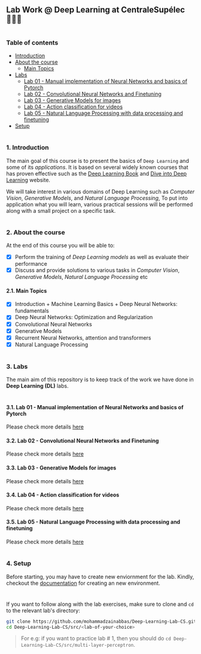 ## Lab Work @ Deep Learning at CentraleSupélec 👨🏻‍💻

#
### Table of contents

- [Introduction](#introduction)
- [About the course](#about-course)
  * [Main Topics](#main-topics)
- [Labs](#labs)
  * [Lab 01 - Manual implementation of Neural Networks and basics of Pytorch](#lab-1)
  * [Lab 02 - Convolutional Neural Networks and Finetuning](#lab-2)
  * [Lab 03 - Generative Models for images](#lab-3)
  * [Lab 04 - Action classification for videos](#lab-4)
  * [Lab 05 - Natural Language Processing with data processing and finetuning](#lab-5)
- [Setup](#setup)

#

<a id="introduction" />

### 1. Introduction

The main goal of this course is to present the basics of `Deep Learning` and some of its _applications_. It is based on several widely known courses that has proven effective such as the [Deep Learning Book](https://www.deeplearningbook.org/) and [Dive into Deep Learning](https://d2l.ai/index.html) website.

We will take interest in various domains of Deep Learning such as _Computer Vision_, _Generative Models_, and _Natural Language Processing_, To put into application what you will learn, various practical sessions will be performed along with a small project on a specific task.

#

<a id="about-course" />

### 2. About the course

At the end of this course you will be able to:

- [x] Perform the training of _Deep Learning models_ as well as evaluate their performance
- [x] Discuss and provide solutions to various tasks in _Computer Vision_, _Generative Models_, _Natural Language Processing_ etc

<a id="main-topics" />

#### 2.1. Main Topics

- [x] Introduction + Machine Learning Basics + Deep Neural Networks: fundamentals
- [x] Deep Neural Networks: Optimization and Regularization
- [x] Convolutional Neural Networks
- [x] Generative Models
- [x] Recurrent Neural Networks, attention and transformers
- [x] Natural Language Processing

#

<a id="labs" />

### 3. Labs

The main aim of this repository is to keep track of the work we have done in __Deep Learning (DL)__ labs.

#

<a id="lab-1" />

#### 3.1. Lab 01 - Manual implementation of Neural Networks and basics of Pytorch

Please check more details [here](https://github.com/mohammadzainabbas/Deep-Learning-Lab-CS/tree/main/src/multi-layer-perceptron)

<a id="lab-2" />

#### 3.2. Lab 02 - Convolutional Neural Networks and Finetuning

Please check more details [here](https://github.com/mohammadzainabbas/Deep-Learning-Lab-CS/tree/main/src/convolutional-neural-network)

<a id="lab-3" />

#### 3.3. Lab 03 - Generative Models for images

Please check more details [here](https://github.com/mohammadzainabbas/Deep-Learning-Lab-CS/tree/main/src/generative-networks)


<a id="lab-4" />

#### 3.4. Lab 04 - Action classification for videos

Please check more details [here](https://github.com/mohammadzainabbas/Deep-Learning-Lab-CS/tree/main/src/action-classification-for-videos)

<a id="lab-5" />

#### 3.5. Lab 05 - Natural Language Processing with data processing and finetuning

Please check more details [here](https://github.com/mohammadzainabbas/Deep-Learning-Lab-CS/tree/main/src/natural_language_processing)

#

<a id="setup" />

### 4. Setup

Before starting, you may have to create new enviornment for the lab. Kindly, checkout the [documentation](https://github.com/mohammadzainabbas/Deep-Learning-Lab-CS/blob/main/docs/SETUP_ENV.md) for creating an new environment.

#

If you want to follow along with the lab exercises, make sure to clone and `cd` to the relevant lab's directory:

```bash
git clone https://github.com/mohammadzainabbas/Deep-Learning-Lab-CS.git
cd Deep-Learning-Lab-CS/src/<lab-of-your-choice>
```

> For e.g: if you want to practice lab # 1, then you should do `cd Deep-Learning-Lab-CS/src/multi-layer-perceptron`.

#

